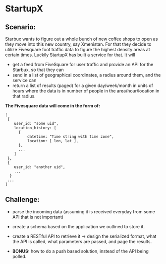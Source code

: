 # StartupX

## Scenario:

Starbux wants to figure out a whole bunch of new coffee shops to open as they move into this new country, say Xmenistan. For that they decide to utilize Fivesquare foot traffic data to figure the highest density areas at certain times. Luckily StartupX has built a service for that. It will 
* get a feed from FiveSquare for user traffic and provide an API for the Starbux, so that they can 
* send in a list of geographical coordinates, a radius around them, and the service can 
* return a list of results (paged) for a given day/week/month in units of hours where the data is in number of people in the area/hour/location in that radius. 

**The Fivesquare data will come in the form of:**

```
[
 { 
    user_id: "some uid", 
    location_history: [
      { 
          datetime: "Time string with time zone",
          location: [ lon, lat ],
      },
      ...
    ]
 },
 { 
    user_id: "another uid",
    ...
  }
 ...
]
```

## Challenge:

* parse the incoming data (assuming it is received everyday from some API that is not important)
* create a schema based on the application we outlined to store it.
* create a RESTful API to retrieve it -> design the serialized format, what the API is called, what parameters are passed, and page the results.
 
* **BONUS:** how to do a push based solution, instead of the API being polled.

